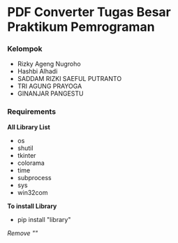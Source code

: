 # PDF Converter Tugas Besar Praktikum Pemrograman

### Kelompok
- Rizky Ageng Nugroho
- Hashbi Alhadi
- SADDAM RIZKI SAEFUL PUTRANTO
- TRI AGUNG PRAYOGA
- GINANJAR PANGESTU

### Requirements
**All Library List**
- os
- shutil
- tkinter
- colorama
- time
- subprocess
- sys
- win32com

**To install Library**
- pip install "library"

*Remove ""*
